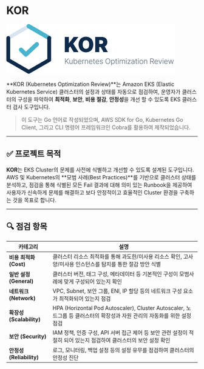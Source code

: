 # KOR
![KOR Logo](./images/KOR_logo.png)


**KOR (Kubernetes Optimization Review)**는 Amazon EKS (Elastic Kubernetes Service) 클러스터의 설정과 상태를 자동으로 점검하여, 운영자가 클러스터의 구성을 파악하여 **최적화**, **보안**, **비용 절감**, **안정성**을 개선 할 수 있도록 EKS 클러스터 검사 도구입니다.

> 이 도구는 Go 언어로 작성되었으며, AWS SDK for Go, Kubernetes Go Client, 그리고 CLI 명령어 프레임워크인 Cobra를 활용하여 제작되었습니다.

---

## ✅ 프로젝트 목적

**KOR**는 EKS Cluster의 문제를 사전에 식별하고 개선할 수 있도록 설계된 도구입니다. AWS 및 Kubernetes의 **모범 사례(Best Practices)**를 기반으로 클러스터 상태를 분석하고, 점검을 통해 식별된 모든 Fail 결과에 대해 의미 있는 Runbook을 제공하여 사용자가 신속하게 문제를 해결하고 보다 안정적이고 효율적인 Cluster 환경을 구축하는 것을 목표로 합니다.

---

## 🔍 점검 항목

| 카테고리        | 설명 |
|----------------|------|
| **비용 최적화 (Cost)**     | 클러스터 리소스 최적화를 통해 과도한/미사용 리소스 확인, 고사양/미사용 인스턴스를 탐지를 통한 절감 방안 식별 |
| **일반 설정 (General)**   | 클러스터 버전, 태그 구성, 메타데이터 등 기본적인 구성이 모범사례에 맞게 구성되어 있는지 확인 |
| **네트워크 (Network)**    | VPC, Subnet, 보안 그룹, ENI, IP 할당 등의 네트워크 구성 요소가 최적화되어 있는지 점검 |
| **확장성 (Scalability)**  | HPA (Horizontal Pod Autoscaler), Cluster Autoscaler, 노드그룹 등 클러스터의 확장성과 자원 관리의 자동화를 위한 설정 점검 |
| **보안 (Security)**       | IAM 정책, 인증 구성, API 서버 접근 제어 등 보안 관련 설정이 적절히 되어 있는지 점검하여 클러스터의 보안 설정 확인 |
| **안정성 (Reliability)**    | 로그, 모니터링, 백업 설정 등의 설정 유무를 점검하여 클러스터의 안정성 진단 |

<!-- ---

## 📋 요구 사항

도구를 사용하기 위해 다음 환경이 준비되어 있어야 합니다:

**AWS CLI** 설치: [공식 문서](https://docs.aws.amazon.com/cli/latest/userguide/getting-started-install.html) 참고
   - 인증: `aws configure` 명령어로 설정 (Access Key, Secret, Region 등)
   - 클러스터와 연결된 `kubeconfig`가 설정되어 있어야 함니다

**EKS 클러스터 접근 권한**
   - IAM Role 또는 User가 EKS 클러스터 및 리소스에 접근 가능한 권한이 있어야 합니다.
---

## 📦 설치 방법

**GitHub Releases에서 바이너리 다운로드**

1. GitHub의 [Releases 페이지](https://github.com/fitcloud/eks-checklist/releases)로 이동합니다.
2. 운영 체제에 맞는 바이너리 파일을 다운로드합니다
   - macOS: `eks-checklist-darwin-amd64`
   - Linux: `eks-checklist-linux-amd64`
   - Windows: `eks-checklist-windows-amd64.exe`

---

## 💻 플랫폼별 설치 예시

**Linux**

```bash
wget https://github.com/fitcloud/eks-checklist/releases/download/{version}/eks-checklist-linux-amd64
chmod +x eks-checklist-linux-amd64
sudo mv eks-checklist-linux-amd64 /usr/local/bin/eks-checklist
eks-checklist
```
**MacOS**

```bash
curl -LO https://github.com/fitcloud/eks-checklist/releases/download/{version}/eks-checklist-darwin-amd64
chmod +x eks-checklist-darwin-amd64
sudo mv eks-checklist-darwin-amd64 /usr/local/bin/eks-checklist
eks-checklist
```
**Window**

1. .exe 파일을 다운로드하여 예: C:\Program Files\EKS-Checklist\에 저장합니다.
2. 명령 프롬프트 또는 PowerShell에서 다음과 같이 실행합니다:

```bash
cd "C:\Program Files\EKS-Checklist\"
eks-checklist-windows-amd64.exe
```

## 🚀 사용 방법

**기본 사용 예시**
```bash
eks-checklist --context my-cluster --output text
```
**주요 옵션 설명**

| 옵션                | 설명 |
|---------------------|------|
| `--context`         | 사용할 kubeconfig context 이름 |
| `--kubeconfig`      | kubeconfig 파일 경로 (기본: 사용자 홈 디렉토리 경로) |
| `--profile`         | 사용할 AWS CLI 프로파일 이름 |
| `--output`          | 출력 형식 지정 (`text`, `html`) |
| `--filter`             | 결과 필터링 옵션 (`all`, `pass`, `fail`, `manual`) |
| `--sort`            | 결과를 상태별 정렬 (`pass`, `fail`, `manual`) |
| `--help` 또는 `-h` | 도움말 출력 |

**출력 예시**
도구 실행 결과는 다음과 같은 방식으로 정리됩니다:
![output](./images/output.png) -->


